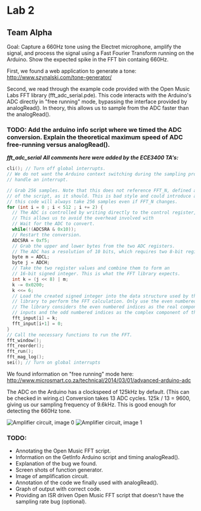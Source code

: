 # Lab 2
## Team Alpha

Goal: Capture a 660Hz tone using the Electret microphone, amplify the signal, and process the signal using a Fast Fourier Transform running on the Arduino. Show the expected spike in the FFT bin containg 660Hz.

First, we found a web application to generate a tone: http://www.szynalski.com/tone-generator/

Second, we read through the example code provided with the Open Music Labs FFT library (fft_adc_serial.pde). This code interacts with the Arduino's ADC directly in "free running" mode, bypassing the interface provided by analogRead(). In theory, this allows us to sample from the ADC faster than the analogRead().

### TODO: Add the arduino info script where we timed the ADC conversion. Explain the theoretical maximum speed of ADC free-running versus analogRead().

***fft_adc_serial***
***All comments here were added by the ECE3400 TA's:***
```C
cli(); // Turn off global interrupts.
// We do not want the Arduino context switching during the sampling process to
// handle an interrupt.

// Grab 256 samples. Note that this does not reference FFT_N, defined at the top
// of the script, as it should. This is bad style and could introduce a bug, as
// this code will always take 256 samples even if FFT_N changes.
for (int i = 0 ; i < 512 ; i += 2) {
  // The ADC is controlled by writing directly to the control register, ADCSRA.
  // This allows us to avoid the overhead involved with
  // Wait for the ADC to convert.
  while(!(ADCSRA & 0x10));
  // Restart the conversion.
  ADCSRA = 0xf5;
  // Grab the upper and lower bytes from the two ADC registers.
  // The ADC has a resolution of 10 bits, which requires two 8-bit registers.
  byte m = ADCL;
  byte j = ADCH;
  // Take the two register values and combine them to form an
  // 16-bit signed integer. This is what the FFT library expects.
  int k = (j << 8) | m;
  k -= 0x0200;
  k <<= 6;
  // Load the created signed integer into the data structure used by the FFT
  // library to perform the FFT calculation. Only use the even numbered indices.
  // The library considers the even numbered indices as the real component of the
  // inputs and the odd numbered indices as the complex component of the inputs.
  fft_input[i] = k;
  fft_input[i+1] = 0;
}
// Call the necessary functions to run the FFT.
fft_window();
fft_reorder();
fft_run();
fft_mag_log();
sei(); // Turn on global interrupts
```

We found information on "free running" mode here: http://www.microsmart.co.za/technical/2014/03/01/advanced-arduino-adc

The ADC on the Arduino has a clockspeed of 125kHz by default. (This can be checked in wiring.c) Conversion takes 13 ADC cycles. 125k / 13 = 9600, giving us our sampling frequency of 9.6kHz. This is good enough for detecting the 660Hz tone.

![Amplifier circuit, image 0](images/amp0)
![Amplifier circuit, image 1](images/amp1)

### TODO:
- Annotating the Open Music FFT script.
- Information on the GetInfo Arduino script and timing analogRead().
- Explanation of the bug we found.
- Screen shots of function generator.
- Image of amplification circuit.
- Annotation of the code we finally used with analogRead().
- Graph of output with correct code.
- Providing an ISR driven Open Music FFT script that doesn't have the sampling rate bug (optional).
